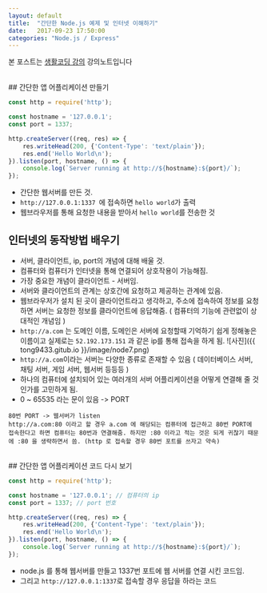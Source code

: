 ```yaml
---
layout: default
title:  "간단한 Node.js 예제 및 인터넷 이해하기"
date:   2017-09-23 17:50:00
categories: "Node.js / Express"
---
```


본 포스트는 [생활코딩 강의](https://www.inflearn.com/course/nodejs-강좌-생활코딩) 강의노트입니다

<br>
## 간단한 앱 어플리케이션 만들기

```javascript
const http = require('http');

const hostname = '127.0.0.1';
const port = 1337;

http.createServer((req, res) => {
    res.writeHead(200, {'Content-Type': 'text/plain'});
    res.end('Hello World\n');
}).listen(port, hostname, () => {
    console.log(`Server running at http://${hostname}:${port}/`);
});
```

*  간단한 웹서버를 만든 것.
* `http://127.0.0.1:1337 `에 접속하면 `hello world`가 출력
* 웹브라우저를 통해 요청한 내용을 받아서 `hello world`를 전송한 것

## 인터넷의 동작방법 배우기
* 서버, 클라이언트, ip, port의 개념에 대해 배울 것.
* 컴퓨터와 컴퓨터가 인터넷을 통해 연결되어 상호작용이 가능해짐.
* 가장 중요한 개념이 클라이언트 - 서버임.
* 서버와 클라이언트의 관계는 상호간에 요청하고 제공하는 관계에 있음.
* 웹브라우저가 설치 된 곳이 클라이언트라고 생각하고, 주소에 접속하여 정보를 요청하면 서버는 요청한 정보를 클라이언트에 응답해줌. ( 컴퓨터의 기능에 관련없이 상대적인 개념임 )
* `http://a.com`  는 도메인 이름, 도메인은 서버에 요청할때 기억하기 쉽게 정해놓은 이름이고 실제로는 `52.192.173.151` 과 같은 ip를 통해 접속을 하게 됨.
![사진]({{ tong9433.gitub.io }}/image/node7.png)
* `http://a.com`이라는 서버는 다양한 종류로 존재할 수 있음 ( 데이터베이스 서버, 채팅 서버, 게임 서버, 웹서버 등등등 )
* 하나의 컴퓨터에 설치되어 있는 여러개의 서버 어플리케이션을 어떻게 연결해 줄 것인가를 고민하게 됨.
* 0 ~ 65535 라는 문이 있음 -> PORT

```
80번 PORT -> 웹서버가 listen
http://a.com:80 이라고 할 경우 a.com 에 해당되는 컴퓨터에 접근하고 80번 PORT에 접속한다고 하면 컴퓨터는 80번과 연결해줌. 하지만 :80 이라고 적는 것은 되게 귀찮기 때문에 :80 을 생략하면서 씀. (http 로 접속할 경우 80번 포트를 쓰자고 약속)
```

<br>
## 간단한 앱 어플리케이션 코드 다시 보기

```javascript
const http = require('http');

const hostname = '127.0.0.1'; // 컴퓨터의 ip
const port = 1337; // port 번호

http.createServer((req, res) => {
    res.writeHead(200, {'Content-Type': 'text/plain'});
    res.end('Hello World\n');
}).listen(port, hostname, () => {
    console.log(`Server running at http://${hostname}:${port}/`);
});
```

* node.js 를 통해 웹서버를 만들고 1337번 포트에 웹 서버를 연결 시킨 코드임.
* 그리고 `http://127.0.0.1:1337`로 접속할 경우 응답을 하라는 코드
